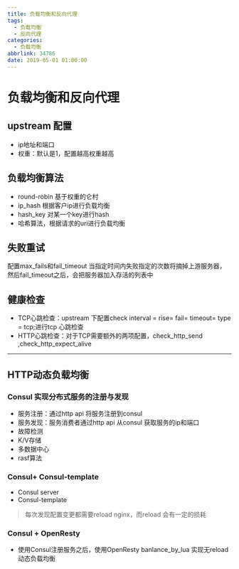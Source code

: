 ```yaml
---
title: 负载均衡和反向代理
tags:
  - 负载均衡
  - 反向代理
categories:
  - 负载均衡
abbrlink: 34786
date: 2019-05-01 01:00:00
---
```

# 负载均衡和反向代理
## upstream 配置
- ip地址和端口
- 权重：默认是1，配置越高权重越高  

## 负载均衡算法
- round-robin 基于权重的仑村
- ip_hash 根据客户ip进行负载均衡
- hash_key 对某一个key进行hash
- 哈希算法，根据请求的uri进行负载均衡

## 失败重试
配置max_fails和fail_timeout 当指定时间内失败指定的次数将摘掉上游服务器，然后fail_timeout之后，会把服务器加入存活的列表中

## 健康检查
- TCP心跳检查：upstream 下配置check interval = rise=  fail=  timeout=    type = tcp;进行tcp 心跳检查
- HTTP心跳检查：对于TCP需要额外的两项配置，check_http_send ,check_http_expect_alive
- - - -
## HTTP动态负载均衡
### Consul 实现分布式服务的注册与发现
- 服务注册：通过http api 将服务注册到consul
- 服务发现：服务消费者通过http api 从consul 获取服务的ip和端口
- 故障检测
- K/V存储
- 多数据中心
- rasf算法

### Consul+ Consul-template
- Consul server
- Consul-template
> 每次发现配置变更都需要reload nginx，而reload 会有一定的损耗  

### Consul + OpenResty
- 使用Consul注册服务之后，使用OpenResty banlance_by_lua 实现无reload 动态负载均衡
